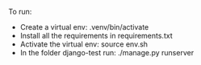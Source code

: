 To run:
- Create a virtual env: 
	.venv/bin/activate
- Install all the requirements in requirements.txt
- Activate the virtual env:
	source env.sh
- In the folder django-test run:
	./manage.py runserver
